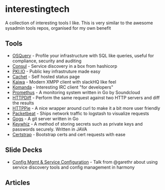 # interestingtech
A collection of interesting tools I like. This is very similar to the awesome sysadmin tools repos, organised for my own benefit

## Tools
* [OSQuery](https://osquery.io/) - Profile your infrastructure with SQL like queries, useful for compliance, security and auditing
* [Consul](https://consul.io/) - Service discovery in a box from hashicorp
* [PKI.IO](http://pki.io/) - Public key infrastruture made easy
* [Cachet](https://cachethq.io/) - Self hosted status page
* [Kaiwa](http://getkaiwa.com/) - Modern XMPP client with slackHQ like feel
* [Komanda](http://komanda.io/) - Interesting IRC client "for developers"
* [Promethus](http://prometheus.io/) - A monitoring system written in Go by Soundcloud
* [HTTPDiff](https://github.com/jgrahamc/httpdiff) - Perform the same request against two HTTP servers and diff the results
* [HTTPPie](https://github.com/jakubroztocil/httpie) - A nice wrapper around curl to make it a bit more user friendly
* [Packetbeat](http://packetbeat.com/) - Ships network traffic to logstash to visualize requests
* [Gogs](http://gogs.io/) - A git server written in Go
* [Keywhiz](http://square.github.io/keywhiz/) - A method of storing secrets such as private keys and passwords securely. Written in JAVA
* [Certstrap](https://github.com/square/certstrap) - Bootstrap certs and cert requests with ease

## Slide Decks

* [Config Mgmt & Service Configuration](https://t.co/WhXBl6h8sy) - Talk from @garethr about using service discovery tools and config management in harmony

## Articles

